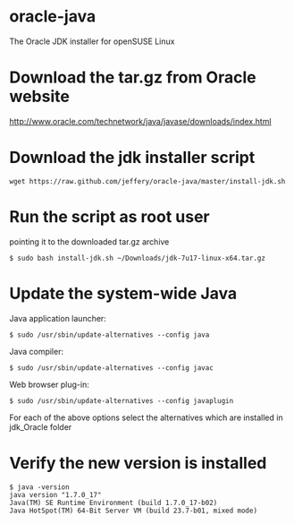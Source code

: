 oracle-java
===========

The Oracle JDK installer for openSUSE Linux

Download the tar.gz from Oracle website
=
  http://www.oracle.com/technetwork/java/javase/downloads/index.html

Download the jdk installer script
=

    wget https://raw.github.com/jeffery/oracle-java/master/install-jdk.sh

Run the script as root user
=
pointing it to the downloaded tar.gz archive

    $ sudo bash install-jdk.sh ~/Downloads/jdk-7u17-linux-x64.tar.gz
    
Update the system-wide Java
=

Java application launcher:
    
    $ sudo /usr/sbin/update-alternatives --config java
    
Java compiler:
    
    $ sudo /usr/sbin/update-alternatives --config javac
    
Web browser plug-in:
    
    $ sudo /usr/sbin/update-alternatives --config javaplugin
    
For each of the above options select the alternatives which are installed in jdk_Oracle folder
    
Verify the new version is installed
=
    $ java -version
    java version "1.7.0_17"
    Java(TM) SE Runtime Environment (build 1.7.0_17-b02)
    Java HotSpot(TM) 64-Bit Server VM (build 23.7-b01, mixed mode)
